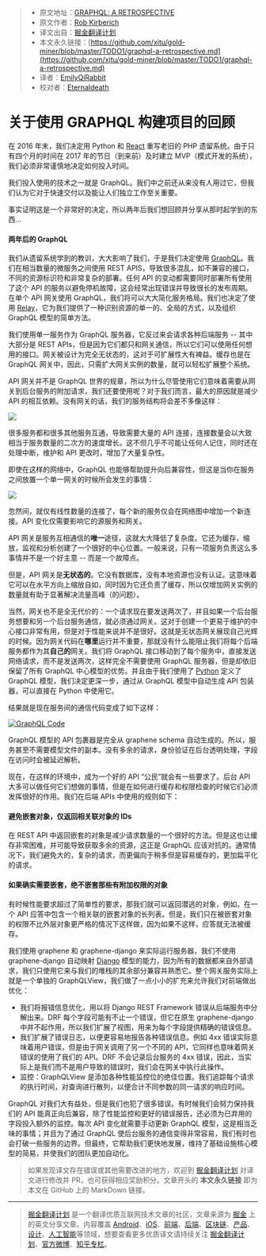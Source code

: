 > * 原文地址：[GRAPHQL: A RETROSPECTIVE](https://verve.co/engineering/graphql-a-retrospective/?utm_source=wanqu.co&utm_campaign=Wanqu+Daily&utm_medium=website)
> * 原文作者：[Rob Kirberich](https://kirberich.uk/)
> * 译文出自：[掘金翻译计划](https://github.com/xitu/gold-miner)
> * 本文永久链接：[https://github.com/xitu/gold-miner/blob/master/TODO1/graphql-a-retrospective.md](https://github.com/xitu/gold-miner/blob/master/TODO1/graphql-a-retrospective.md)
> * 译者：[EmilyQiRabbit](https://github.com/EmilyQiRabbit)
> * 校对者：[Eternaldeath](https://github.com/Eternaldeath)

# 关于使用 GRAPHQL 构建项目的回顾

在 2016 年末，我们决定用 Python 和 [React](https://reactjs.org/) 重写老旧的 PHP 遗留系统。由于只有四个月的时间在 2017 年的节日（到来前）及时建立 MVP（模式开发的系统），我们必须非常谨慎地决定如何投入时间。

我们投入使用的技术之一就是 GraphQL。我们中之前还从来没有人用过它，但我们认为它对于快速交付以及能让人们独立工作至关重要。

事实证明这是一个非常好的决定，所以两年后我们想回顾并分享从那时起学到的东西...

#### 两年后的 GraphQL

我们从遗留系统学到的教训，大大影响了我们，于是我们决定使用 [GraphQL](https://graphql.org/)。我们在相当数量的微服务之间使用 REST APIS，导致很多混乱，如不兼容的接口，不同的资源标识符和非常复杂的部署。任何 API 的变动都需要同时部署所有使用了这个 API 的服务以避免停机故障，这会经常出现错误并导致很长的发布周期。在单个 API 网关使用 GraphQL，我们将可以大大简化服务格局。我们也决定了使用 [Relay](https://facebook.github.io/relay/)，它为我们提供了一种识别资源的单一的、全局的方式，以及组织 GraphQL 模型的简单方法。

我们使用单一服务作为 GraphQL 服务器，它反过来会请求各种后端服务 -- 其中大部分是 REST APIs，但是因为它们都只和网关通信，所以它们可以使用任何想用的接口。网关被设计为完全无状态的，这对于可扩展性大有裨益。缓存也是在 GraphQL 网关中，因此，只需扩大网关实例的数量，就可以轻松扩展整个系统。

API 网关并不是 GraphQL 世界的规章，所以为什么尽管使用它们意味着需要从网关到后台服务的附加请求，我们还要使用呢？对于我们而言，最大的原因就是减少 API 的相互依赖。没有网关的话，我们的服务结构将会差不多像这样：

[![](https://verve.co/wp-content/uploads/2018/11/Verve_GraphQL_Diagram_1_a-2000x2000.jpg)](https://verve.co/wp-content/uploads/2018/11/Verve_GraphQL_Diagram_1_a.jpg)

很多服务都和很多其他服务互通，导致需要大量的 API 连接，连接数量会以大致相当于服务数量的二次方的速度增长。这不但几乎不可能让任何人记住，同时还在处理中断，维护和 API 更改时，增加了大量复杂性。

即使在这样的网络中，GraphQL 也能够帮助提升向后兼容性，但这是当你在服务之间放置一个单一网关的时候所会发生的事情：

[![](https://verve.co/wp-content/uploads/2018/11/Verve_GraphQL_Diagram_2-2000x2000.jpg)](https://verve.co/wp-content/uploads/2018/11/Verve_GraphQL_Diagram_2.jpg)

忽然间，就仅有线性数量的连接了，每个新的服务仅会在网络图中增加一个新连接。API 变化仅需要影响它的源服务和网关。

API 网关是服务互相通信的**唯一**途径，这就大大降低了复杂度。它还为缓存，缩放，监视和分析创建了一个很好的中心位置。一般来说，只有一项服务负责这么多事情并不是一个好主意 -- 而是一个故障点。

但是，API 网关是**无状态的**。它没有数据库，没有本地资源也没有认证。这意味着它可以在水平方向上缩放自如，同时因为它还负责了缓存，所以仅增加网关实例的数量就有助于显著解决流量高峰（的问题）。

当然，网关也不是全无代价的：一个请求现在要发送两次了，并且如果一个后台服务想要和另一个后台服务通信，就必须通过网关。这对于创建一个更易于维护的中心接口非常有用，但是对于性能来说并不是很好。这就是无状态网关展现自己光辉的时候。因为网关代码在**哪里**运行并不重要，那就没有什么能阻止我们将每个后端服务都作为其**自己的**网关。我们将 GraphQL 接口移动到了每个服务中，直接发送网络请求，而不是发送两次，这样完全不需要使用 GraphQL 服务器，但是却依旧保留了所有 GraphQL 中心模型的优势。并且由于我们使用了 [Python](https://www.python.org/) 定义了 GraphQL 模型，我们决定更深一步，通过从 GraphQL 模型中自动生成 API 包装器，可以直接在 Python 中使用它。

结果就是现在服务间的通信代码变成了如下这样：

[![GraphQL Code](https://verve.co/wp-content/uploads/2018/11/Verve_GraphQL_Code_3.png)](https://verve.co/wp-content/uploads/2018/11/Verve_GraphQL_Code_3.png)

GraphQL 模型的 API 包裹器是完全从 graphene schema 自动生成的。所以，服务甚至不需要模型文件的副本。没有多余的请求，身份验证在后台透明处理，字段在访问时会被延迟解析。

现在，在这样的环境中，成为一个好的 API “公民”就会有一些要求了。后台 API 大多可以做任何它们想做的事情，但是在如何进行缓存和权限检查的时候它们必须发挥很好的作用。我们在后端 APIs 中使用的规则如下：

#### **避免嵌套对象，仅返回相关联对象的 IDs**

在 REST API 中返回嵌套的对象是减少请求数量的一个很好的方法。但是这也让缓存非常困难，并可能导致获取多余的资源，这正是 GraphQL 应该对抗的。通常情况下，我们避免大的，复杂的请求，而更偏向于稍多但是容易缓存的，更加扁平化的请求。

#### 如果确实需要嵌套，**绝不**嵌套那些有附加权限的对象

有时候性能要求超过了简单性的要求，那我们就可以返回潜逃的对象，例如，在一个 API 应答中包含一个相关联的嵌套对象的长列表。但是，我们只在被嵌套对象的权限不比外层对象更严格的情况下这样做，因为如果不这样，应答就无法被缓存。

我们使用 graphene 和 graphene-django 来实际运行服务器，我们不使用 graphene-django 自动映射 [Django](https://www.djangoproject.com/) 模型的能力，因为所有的数据都来自外部请求，我们只使用它来与我们的堆栈的其余部分兼容并熟悉它。整个网关服务实际上就是一个单独的 GraphQLView，我们做了一点小小的扩充来允许我们对前端做出优化：

*   我们将报错信息优化，用以将 Django REST Framework 错误从后端服务中分解出来。DRF 每个字段可能有不止一个错误，但它在原生 graphene-django 中并不起作用，所以我们扩展了视图，用来为每个字段提供精确的错误信息。
*   我们扩展了错误日志，以便更容易地报告各种错误信息。例如 4xx 错误实际意味着用户错误，但是由于网关调用了另一个不同的 API，它同样也意味着网关错误的使用了我们的 API。DRF 不会记录后台服务的 4xx 错误，因此，当实际上是我们而不是用户导致的错误时，我们会在网关中执行此操作。
*   监控：GraphQLView 是添加各种性能监控位的绝佳位置。我们追踪每个请求的执行时间，对查询进行散列，以便合计不同参数的同一请求的响应时间。

GraphQL 对我们大有益处，但是我们也犯了很多错误。有时候我们会努力保持我们的 API 能真正向后兼容，除了性能监控和更好的错误报告，还必须为已弃用的字段投入额外的监控。每次 API 变化就需要手动更新 GraphQL 模型，这是相当乏味的事情；并且为了通过 GraphQL 使后台服务的通信变得非常容易，我们有时也会打破一些服务的边界。但最终，它帮助我们更快地发展，维持了基础设施核心模型的简易，并使我们的团队更加自动化。

> 如果发现译文存在错误或其他需要改进的地方，欢迎到 [掘金翻译计划](https://github.com/xitu/gold-miner) 对译文进行修改并 PR，也可获得相应奖励积分。文章开头的 **本文永久链接** 即为本文在 GitHub 上的 MarkDown 链接。


---

> [掘金翻译计划](https://github.com/xitu/gold-miner) 是一个翻译优质互联网技术文章的社区，文章来源为 [掘金](https://juejin.im) 上的英文分享文章。内容覆盖 [Android](https://github.com/xitu/gold-miner#android)、[iOS](https://github.com/xitu/gold-miner#ios)、[前端](https://github.com/xitu/gold-miner#前端)、[后端](https://github.com/xitu/gold-miner#后端)、[区块链](https://github.com/xitu/gold-miner#区块链)、[产品](https://github.com/xitu/gold-miner#产品)、[设计](https://github.com/xitu/gold-miner#设计)、[人工智能](https://github.com/xitu/gold-miner#人工智能)等领域，想要查看更多优质译文请持续关注 [掘金翻译计划](https://github.com/xitu/gold-miner)、[官方微博](http://weibo.com/juejinfanyi)、[知乎专栏](https://zhuanlan.zhihu.com/juejinfanyi)。
